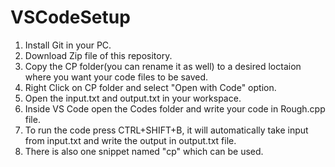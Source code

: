 # VSCodeSetup
1. Install Git in your PC.
2. Download Zip file of this repository.
3. Copy the CP folder(you can rename it as well) to a desired loctaion where you want your code files to be saved.
4. Right Click on CP folder and select "Open with Code" option.
5. Open the input.txt and output.txt in your workspace.
6. Inside VS Code open the Codes folder and write your code in Rough.cpp file.
7. To run the code press CTRL+SHIFT+B, it will automatically take input from input.txt and write the output in output.txt file.
8. There is also one snippet named "cp" which can be used.
